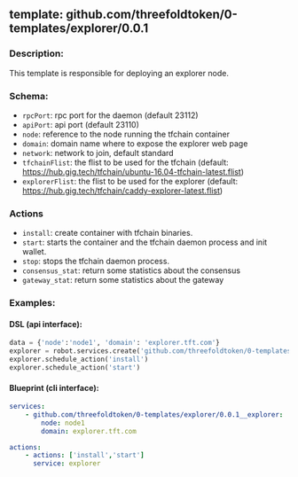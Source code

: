 ## template: github.com/threefoldtoken/0-templates/explorer/0.0.1

### Description:
This template is responsible for deploying an explorer node.

### Schema:

- `rpcPort`: rpc port for the daemon (default 23112)
- `apiPort`: api port (default 23110)
- `node`: reference to the node running the tfchain container
- `domain`: domain name where to expose the explorer web page
- `network`: network to join, default standard
- `tfchainFlist`: the flist to be used for the tfchain (default: https://hub.gig.tech/tfchain/ubuntu-16.04-tfchain-latest.flist)
- `explorerFlist`: the flist to be used for the explorer (default: https://hub.gig.tech/tfchain/caddy-explorer-latest.flist)

### Actions
- `install`: create container with tfchain binaries.
- `start`: starts the container and the tfchain daemon process and init wallet.
- `stop`: stops the tfchain daemon process.
- `consensus_stat`: return some statistics about the consensus
- `gateway_stat`: return some statistics about the gateway

### Examples:
#### DSL (api interface):
```python
data = {'node':'node1', 'domain': 'explorer.tft.com'}
explorer = robot.services.create('github.com/threefoldtoken/0-templates/explorer/0.0.1','explorer', data)
explorer.schedule_action('install')
explorer.schedule_action('start')
```

#### Blueprint (cli interface):
```yaml
services:
    - github.com/threefoldtoken/0-templates/explorer/0.0.1__explorer:
        node: node1
        domain: explorer.tft.com

actions:
    - actions: ['install','start']
      service: explorer
```
